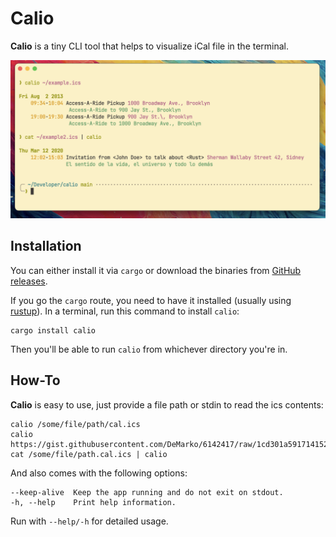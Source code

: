 # Calio

**Calio** is a tiny CLI tool that helps to visualize iCal file in the terminal.

![CALIO](https://github.com/oscarmcm/calio/blob/main/calio.png?raw=true)

## Installation

You can either install it via `cargo` or download the binaries from [GitHub releases](https://github.com/oscarmcm/calio/releases/).

If you go the `cargo` route, you need to have it installed (usually using [rustup](https://rustup.rs)). In a terminal, run this command to install `calio`:

```
cargo install calio
```

Then you'll be able to run `calio` from whichever directory you're in.

## How-To

**Calio** is easy to use, just provide a file path or stdin to read the
ics contents:

```
calio /some/file/path/cal.ics
calio https://gist.githubusercontent.com/DeMarko/6142417/raw/1cd301a5917141524b712f92c2e955e86a1add19/sample.ics
cat /some/file/path.cal.ics | calio
```

And also comes with the following options:

```
--keep-alive  Keep the app running and do not exit on stdout.
-h, --help    Print help information.
```

Run with `--help/-h` for detailed usage.
